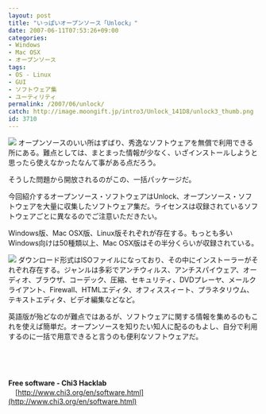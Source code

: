 ```yaml
---
layout: post
title: "いっぱいオープンソース「Unlock」"
date: 2007-06-11T07:53:26+09:00
categories:
- Windows
- Mac OSX
- オープンソース
tags: 
- OS - Linux
- GUI
- ソフトウェア集
- ユーティリティ
permalink: /2007/06/unlock/
catch: http://image.moongift.jp/intro3/Unlock_141D8/unlock3_thumb.png
id: 3710
---
```

[![](http://image.moongift.jp/intro3/Unlock_141D8/unlock1_thumb1.png)](http://image.moongift.jp/intro3/Unlock_141D8/unlock13.png) オープンソースのいい所はずばり、秀逸なソフトウェアを無償で利用できる所にある。難点としては、まとまった情報が少なく、いざインストールしようと思ったら使えなかったなんて事がある点だろう。

 

そうした問題から開放されるのがこの、一括パッケージだ。

 

今回紹介するオープンソース・ソフトウェアはUnlock、オープンソース・ソフトウェアを大量に収集したソフトウェア集だ。ライセンスは収録されているソフトウェアごとに異なるのでご注意いただきたい。

 <!--more--> 

Windows版、Mac OSX版、Linux版それぞれが存在する。もっとも多いWindows向けは50種類以上、Mac OSX版はその半分くらいが収録されている。

 

[![](http://image.moongift.jp/intro3/Unlock_141D8/unlock3_thumb.png)](http://image.moongift.jp/intro3/Unlock_141D8/unlock32.png) ダウンロード形式はISOファイルになっており、その中にインストーラーがそれぞれ存在する。ジャンルは多彩でアンチウィルス、アンチスパイウェア、オーディオ、ブラウザ、コーデック、圧縮、セキュリティ、DVDプレーヤ、メールクライアント、Firewall、HTMLエディタ、オフィススィート、プラネタリウム、テキストエディタ、ビデオ編集などなど。

 

英語版が殆どなのが難点ではあるが、ソフトウェアに関する情報を集めるのもこれを使えば簡単だ。オープンソースを知りたい知人に配るのもよし、自分で利用するのに一括で用意できると言うのも便利なソフトウェアだ。

 

&nbsp;

 

&nbsp;

 

**Free software - Chi3 Hacklab**  
　[http://www.chi3.org/en/software.html](http://www.chi3.org/en/software.html)

